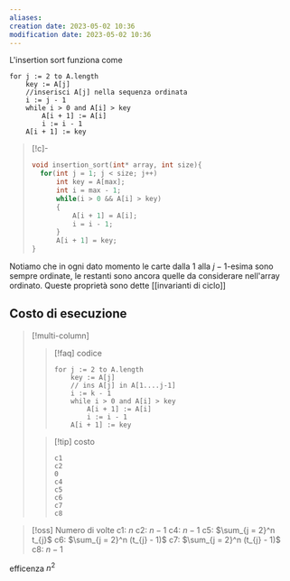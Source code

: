 ```yaml
---
aliases: 
creation date: 2023-05-02 10:36
modification date: 2023-05-02 10:36
---
```

L'insertion sort funziona come 

```clike
for j := 2 to A.length
	key := A[j]
	//inserisci A[j] nella sequenza ordinata
	i := j - 1
	while i > 0 and A[i] > key
		A[i + 1] := A[i]
		i := i - 1
	A[i + 1] := key
```

>[!c]-
>```c
>void insertion_sort(int* array, int size){
>	for(int j = 1; j < size; j++)
>		int key = A[max];
>		int i = max - 1;
>		while(i > 0 && A[i] > key)
>		{
>			A[i + 1] = A[i];
>			i = i - 1;
>		}
>		A[i + 1] = key;
>}
>```

Notiamo che in ogni dato momento le carte dalla 1 alla $j-1$-esima sono sempre ordinate, le restanti sono ancora quelle da considerare nell'array ordinato.
Queste proprietà sono dette [[invarianti di ciclo]]
## Costo di esecuzione

> [!multi-column]
>
>>[!faq] codice
> > ```clike
> > for j := 2 to A.length
> > 	key := A[j]
> > 	// ins A[j] in A[1....j-1]
> > 	i := k - 1
> > 	while i > 0 and A[i] > key
> > 		A[i + 1] := A[i]
> > 		i := i - 1
> > 	A[i + 1] := key
> > ```
>
>>[!tip] costo 
>>```clike
>>c1 
>>c2 
>>0 
>>c4 
>>c5 
>>c6
>>c7
>>c8
>>```

>[!oss] Numero di volte
> c1: $n$
> c2: $n-1$
> c4: $n-1$
> c5: $\sum_{j = 2}^n t_{j}$
> c6: $\sum_{j = 2}^n (t_{j} - 1)$
> c7: $\sum_{j = 2}^n (t_{j} - 1)$
> c8: $n - 1$

efficenza $n^2$
